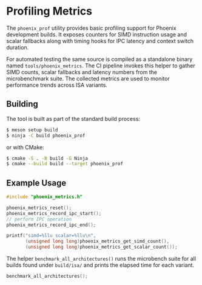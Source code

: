 # Profiling Metrics

The `phoenix_prof` utility provides basic profiling support for Phoenix
development builds.  It exposes counters for SIMD instruction usage and
scalar fallbacks along with timing hooks for IPC latency and context
switch duration.

For automated testing the same source is compiled as a standalone
binary named `tools/phoenix_metrics`. The CI pipeline invokes this
helper to gather SIMD counts, scalar fallbacks and latency numbers from
the microbenchmark suite. The collected metrics are used to monitor
performance trends across ISA variants.

## Building

The tool is built as part of the standard build process:

```bash
$ meson setup build
$ ninja -C build phoenix_prof
```

or with CMake:

```bash
$ cmake -S . -B build -G Ninja
$ cmake --build build --target phoenix_prof
```

## Example Usage

```c
#include "phoenix_metrics.h"

phoenix_metrics_reset();
phoenix_metrics_record_ipc_start();
// perform IPC operation
phoenix_metrics_record_ipc_end();

printf("simd=%llu scalar=%llu\n",
       (unsigned long long)phoenix_metrics_get_simd_count(),
       (unsigned long long)phoenix_metrics_get_scalar_count());
```

The helper `benchmark_all_architectures()` runs the microbench suite for
all builds found under `build/isa/` and prints the elapsed time for each
variant.

```c
benchmark_all_architectures();
```
